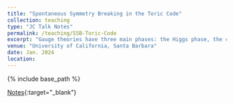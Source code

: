 ```yaml
---
title: "Spontaneous Symmetry Breaking in the Toric Code"
collection: teaching
type: "JC Talk Notes"
permalink: /teaching/SSB-Toric-Code
excerpt: "Gauge theories have three main phases: the Higgs phase, the confining phase, and the deconfined phase. All of these can be realized in the toric code, and can be understood in terms of higher-form symmetries. In these notes, I go through this. This was part of a talk that I gave at UCSB's Low Energy Physics Journal Club in January 2024."
venue: "University of California, Santa Barbara"
date: Jan. 2024
location: 
---
```


{% include base_path %}

[Notes](http://ananthmalladi.github.io/files/SSB_TC.pdf){:target="_blank"}
